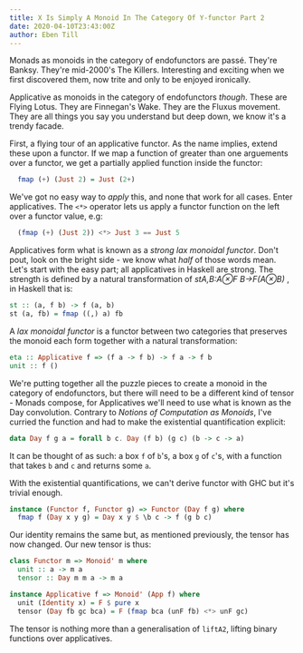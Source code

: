 ```yaml
---
title: X Is Simply A Monoid In The Category Of Y-functor Part 2
date: 2020-04-10T23:43:00Z
author: Eben Till
---
```


Monads as monoids in the category of endofunctors are passé. They're Banksy. They're mid-2000's The Killers. Interesting and exciting when we first discovered them, now trite and only to be enjoyed ironically.

Applicative as monoids in the category of endofunctors _though_. These are Flying Lotus. They are Finnegan's Wake. They are the Fluxus movement. They are all things you say you understand but deep down, we know it's a trendy facade.

First, a flying tour of an applicative functor. As the name implies, extend these upon a functor. If we map a function of greater than one arguements over a functor, we get a partially applied function inside the functor:
```haskell
  fmap (+) (Just 2) = Just (2+)
```

We've got no easy way to _apply_ this, and none that work for all cases. Enter applicatives.
The `<*>` operator lets us apply a functor function on the left over a functor value, e.g:
```haskell
  (fmap (+) (Just 2)) <*> Just 3 == Just 5
```

Applicatives form what is known as a _strong lax monoidal functor_. Don't pout, look on the bright side - we know what _half_ of those words mean.
Let's start with the easy part; all applicatives in Haskell are strong. The strength is defined by a natural transformation of _stA,B:A⊗F B→F(A⊗B)_
, in Haskell that is:
```haskell
st :: (a, f b) -> f (a, b) 
st (a, fb) = fmap ((,) a) fb
```

A _lax monoidal functor_ is a functor between two categories that preserves the monoid each form together with a natural transformation:
```haskell
eta :: Applicative f => (f a -> f b) -> f a -> f b
unit :: f ()
```

We're putting together all the puzzle pieces to create a monoid in the category of endofunctors, but there will need to be a different kind of tensor - 
Monads compose, for Applicatives we'll need to use what is known as the Day convolution.
Contrary to _Notions of Computation as Monoids_, I've curried the function and had to make the existential quantification explicit:

```haskell
data Day f g a = forall b c. Day (f b) (g c) (b -> c -> a)
```

It can be thought of as such: a box `f` of `b`'s, a box `g` of `c`'s, with a function that takes `b` and `c` and returns some `a`.

With the existential quantifications, we can't derive functor with GHC but it's trivial enough.
```haskell
instance (Functor f, Functor g) => Functor (Day f g) where
  fmap f (Day x y g) = Day x y $ \b c -> f (g b c)
```

Our identity remains the same but, as mentioned previously, the tensor has now changed.
Our new tensor is thus:

```haskell
class Functor m => Monoid' m where
  unit :: a -> m a
  tensor :: Day m m a -> m a

instance Applicative f => Monoid' (App f) where
  unit (Identity x) = F $ pure x
  tensor (Day fb gc bca) = F (fmap bca (unF fb) <*> unF gc)
```

The tensor is nothing more than a generalisation of `liftA2`, lifting binary functions over applicatives.
